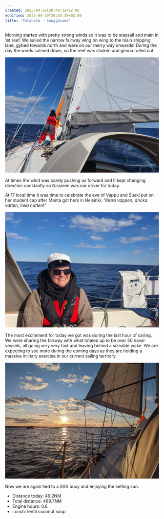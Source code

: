 ```yaml
---
created: 2023-04-30T20:40:32+02:00
modified: 2023-04-30T20:55:39+02:00
title: 'Pataholm - Snuggösund'
---
```


Morning started with pretty strong winds so it was to be staysail and main in 1st reef. We sailed the narrow fairway wing on wing to the main shipping lane, gybed towards north and were on our merry way onwards! During the day the winds calmed down, so the reef was shaken and genoa rolled out.

![Image](../2023/96447a44a0fb0c68a38634bdbc89a5b1.jpg) 

At times the wind was barely pushing us forward and it kept changing direction constantly so Nissinen was our driver for today. 

At 17 local time it was time to celebrate the eve of Vappu and Suski put on her student cap after Manta got hers in Helsinki. _"Klara vappen, dricka vatten, hela natten!"_

![Image](../2023/47e91d23dab7cafe89a33468e0647ab8.jpg) 

The most excitement for today we got was during the last hour of sailing. We were sharing the fairway with what totaled up to be over 50 naval vessels, all going very very fast and leaving behind a sizeable wake. We are expecting to see more during the coming days as they are holding a massive military exercise in our current sailing territory. 

![Image](../2023/205378b58658a35c1cc108be13480700.jpg) 

Now we are again tied to a SXK buoy and enjoying the setting sun.

* Distance today: 46.2NM
* Total distance: 469.7NM
* Engine hours: 0.6
* Lunch: lentil coconut soup
